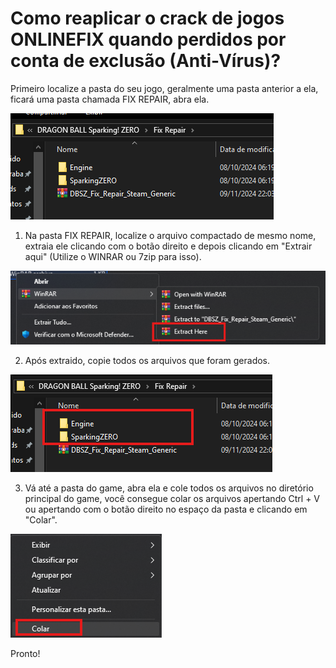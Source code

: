 # Como reaplicar o crack de jogos ONLINEFIX quando perdidos por conta de exclusão (Anti-Vírus)?

Primeiro localize a pasta do seu jogo, geralmente uma pasta anterior a ela, ficará uma pasta chamada FIX REPAIR, abra ela.

![Pasta FIX](./assets/9-1.png)

1. Na pasta FIX REPAIR, localize o arquivo compactado de mesmo nome, extraia ele clicando com o botão direito e depois clicando em "Extrair aqui" (Utilize o WINRAR ou 7zip para isso).

![Extrair Aqui](./assets/9-2.png)

2. Após extraido, copie todos os arquivos que foram gerados.

![Copiar](./assets/9-3.png)

3.  Vá até a pasta do game, abra ela e cole todos os arquivos no diretório principal do game, você consegue colar os arquivos apertando Ctrl + V ou apertando com o botão direito no espaço da pasta e clicando em "Colar".

![Colar](./assets/9-4.png)


Pronto!